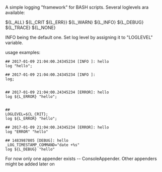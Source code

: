 A simple logging "framework" for BASH scripts. Several loglevels ara available: 

${L_ALL}
${L_CRIT
${L_ERR}}
${L_WARN}
${L_INFO}
${L_DEBUG}
${L_TRACE}
${L_NONE}

INFO being the default one. Set log level by assigning it to "LOGLEVEL" variable.

usage examples:

    ## 2017-01-09 21:04:00.24345234 [INFO ]: hello
    log "hello";

    ## 2017-01-09 21:04:00.24345234 [INFO ]:
    log;


    ## 2017-01-09 21:04:00.24345234 [ERROR]: hello
    log ${L_ERROR} "hello";


    ## 
    LOGLEVEL=${L_CRIT};
    log ${L_ERROR} "hello";

    ## 2017-01-09 21:04:00.24345234 [ERROR]: hello
    log "ERROR" "hello"

    ## 1483987805 [DEBUG]: hello
    _LOG_TIMESTAMP_COMMAND="date +%s"
    log ${L_DEBUG} "hello"


For now only one appender exists -- ConsoleAppender. Other appenders might be added later on

